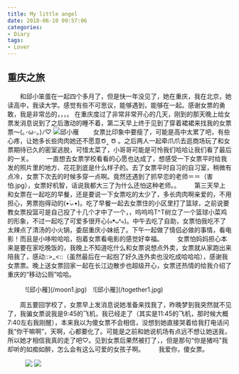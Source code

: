 ```yaml
---
title: My little angel
date: 2018-06-10 09:57:06
categories:
- Diary
tags:
- Lover
---
```

## 重庆之旅
　　和邱小笨蛋在一起四个多月了，但是快一年没见了，她在重庆，我在北京，她读高中，我读大学。感觉有些不可思议，能够遇到，能够在一起。感谢女票的勇敢，我是非常怂的，，，。
在重庆度过了非常非常开心的几天，刚到的那天晚上给女票发消息说到了之后激动的睡不着，第二天早上终于见到了穿着裙裙来找我的女票票～(｡･ω･｡)ﾉ♡
![邱小雁](/qxy1.jpg)
　　女票比印象中要瘦了，可能是高中太累了吧，有些心疼，让她多长些肉肉她还不愿意Ծ‸ Ծ 。之后两人一起牵爪爪去逛商场玩了和女票期待已久的密室逃脱，可惜太菜了，小哥哥可能是可怜我们哈哈让我们看了最后的一关。
　　一直想去女票学校看看的心愿也达成了，想感受一下女票平时给我发的照片里的地方、花花到底是什么样子的。去了女票平时自习的自习室，稍微有点冷，女票下次去的时候多穿一点啊。竟然还遇到了抓早恋的老师＝＝（害怕.jpg），女票好机智，话说我都大三了为什么还怕这种老师。。
　　第三天早上和女票在一起吃的早餐，还是要说一下女票吃的太少了，多长肉肉啊亲爱的，不用担心，男票抱得动的(•̀⌄•́)。吃了早餐一起去女票住的小区里打了篮球，之前说要教女票投篮可是自己投了十几个才中了一个，，呜呜呜T^T树立了一个篮球小菜鸡的形象，不过一起吃了可爱多很开心(๑❛ᴗ❛๑)。中午去吃了自助，女票怕我吃不了太辣点了清汤的小火锅，委屈重庆小妹纸了。下午一起做了情侣必做的事情，看电影！而且是小哆啦哈哈，抱着女票看电影的感觉好幸福。
　　女票怕妈妈担心本来是要在家吃晚饭的，我晚上不知道吃什么和女票说想点外卖，女票就从家跑出来陪我了，感动::>_<::（虽然最后在一起抱了好久连外卖也没吃成哈哈哈），感谢我女票票。晚上送女票回家一起在长江边散步也超级开心，女票还热情的给我介绍了重庆的“移动公厕”哈哈。
<figure class="half">
    ![邱小雁](/moon1.jpg)　![邱小雁](/together1.jpg)
</figure>

　　周五要回学校了，女票早上发消息说她准备来找我了，昨晚梦到我突然就不见了，我骗女票说我是9:45的飞机，我已经走了（其实是11:45的飞机，那时候大概7:40左右我刚醒），本来我以为傻女票不会相信，没想到她直接哭着给我打电话问我“你干嘛啊”，天啊，心都要化了。可能是之前和她说机场有点远不想让她送我，所以她才相信我真的走了吧♡。见到女票后果然被打了，，但是那句“你是猪吗”我却听的如痴如醉，怎么会有这么可爱的女孩子啊。
　　我爱你，傻女票。
<figure class="half">
    <img src="{{site.url}}/blog/source/_posts/My-little-angel/moon1.jpg">
    <img src="{{site.url}}/blog/source/_posts/My-little-angel/together1.jpg">
</figure>